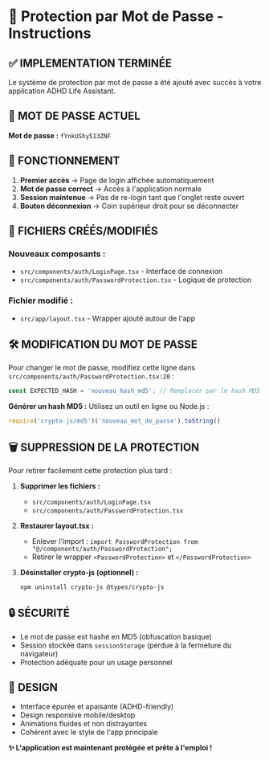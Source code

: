 # 🔐 Protection par Mot de Passe - Instructions

## ✅ IMPLEMENTATION TERMINÉE

Le système de protection par mot de passe a été ajouté avec succès à votre application ADHD Life Assistant.

## 🔑 MOT DE PASSE ACTUEL
**Mot de passe :** `fYnkUShy513ZNF`

## 🚀 FONCTIONNEMENT

1. **Premier accès** → Page de login affichée automatiquement
2. **Mot de passe correct** → Accès à l'application normale
3. **Session maintenue** → Pas de re-login tant que l'onglet reste ouvert
4. **Bouton déconnexion** → Coin supérieur droit pour se déconnecter

## 📁 FICHIERS CRÉÉS/MODIFIÉS

### Nouveaux composants :
- `src/components/auth/LoginPage.tsx` - Interface de connexion
- `src/components/auth/PasswordProtection.tsx` - Logique de protection

### Fichier modifié :
- `src/app/layout.tsx` - Wrapper ajouté autour de l'app

## 🛠️ MODIFICATION DU MOT DE PASSE

Pour changer le mot de passe, modifiez cette ligne dans `src/components/auth/PasswordProtection.tsx:20` :

```typescript
const EXPECTED_HASH = 'nouveau_hash_md5'; // Remplacer par le hash MD5 du nouveau mot de passe
```

**Générer un hash MD5 :** Utilisez un outil en ligne ou Node.js :
```javascript
require('crypto-js/md5')('nouveau_mot_de_passe').toString()
```

## 🗑️ SUPPRESSION DE LA PROTECTION

Pour retirer facilement cette protection plus tard :

1. **Supprimer les fichiers :**
   - `src/components/auth/LoginPage.tsx`
   - `src/components/auth/PasswordProtection.tsx`

2. **Restaurer layout.tsx :**
   - Enlever l'import : `import PasswordProtection from "@/components/auth/PasswordProtection";`
   - Retirer le wrapper `<PasswordProtection>` et `</PasswordProtection>`

3. **Désinstaller crypto-js (optionnel) :**
   ```bash
   npm uninstall crypto-js @types/crypto-js
   ```

## 🔒 SÉCURITÉ

- Le mot de passe est hashé en MD5 (obfuscation basique)
- Session stockée dans `sessionStorage` (perdue à la fermeture du navigateur)
- Protection adéquate pour un usage personnel

## 🎨 DESIGN

- Interface épurée et apaisante (ADHD-friendly)
- Design responsive mobile/desktop
- Animations fluides et non distrayantes
- Cohérent avec le style de l'app principale

**✨ L'application est maintenant protégée et prête à l'emploi !**